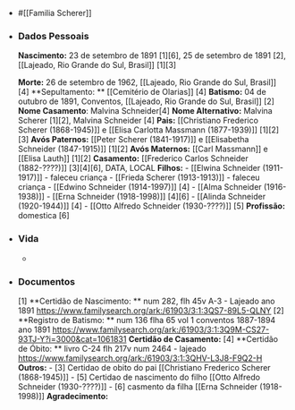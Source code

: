 - #[[Familia Scherer]]
- ### Dados Pessoais
    **Nascimento:** 23 de setembro de 1891 [1][6], 25 de setembro de 1891 [2], [[Lajeado, Rio Grande do Sul, Brasil]] [1][3]
    
    **Morte:** 26 de setembro de 1962, [[Lajeado, Rio Grande do Sul, Brasil]] [4]
    **Sepultamento: ** [[Cemitério de Olarias]] [4]
    **Batismo:** 04 de outubro de 1891, Conventos, [[Lajeado, Rio Grande do Sul, Brasil]] [2]
    **Nome Casamento**:  Malvina Schneider[4]
    **Nome Alternativo:** Malvina Scherer [1][2], Malvina Schneider [4]
    **Pais:** [[Christiano Frederico Scherer (1868-1945)]] e [[Elisa Carlotta Massmann (1877-1939)]]  [1][2][3]
    **Avós Paternos:**  [[Peter Scherer (1841-1917)]] e [[Elisabetha Schneider (1847-1915)]] [1][2]
    **Avós Maternos:** [[Carl Massmann]] e [[Elisa Lauth]] [1][2]
    **Casamento:** [[Frederico Carlos Schneider (1882-????)]] [3][4][6], DATA, LOCAL
    **Filhos:** 
        - [[Elwina Schneider (1911-1917)]] - faleceu criança
        - [[Frieda Scherer (1913-1913)]] - faleceu criança
        - [[Edwino Schneider (1914-1997)]] [4]
        - [[Alma Schneider (1916-1938)]] 
        - [[Erna Schneider (1918-1998)]] [4][6]
        - [[Alinda Schneider (1920-1944)]] [4]
        - [[Otto Alfredo Schneider (1930-????)]] [5]
    **Profissão:** domestica [6]
- ### Vida
    - 
- ### Documentos
    [1] **Certidão de Nascimento: ** num 282, flh 45v A-3 - Lajeado ano 1891 https://www.familysearch.org/ark:/61903/3:1:3QS7-89L5-QLNY
    [2] **Registro de Batismo: ** num 136 flha 65 vol 1 conventos  1887-1894 ano 1891 https://www.familysearch.org/ark:/61903/3:1:3Q9M-CS27-93TJ-Y?i=3000&cat=1061831
    **Certidão de Casamento:**
    [4] **Certidão de Óbito: ** livro C-24 flh 217v num 2464 - lajeado https://www.familysearch.org/ark:/61903/3:1:3QHV-L3J8-F9Q2-H
    **Outros:**
        - [3] Certidao de obito do pai [[Christiano Frederico Scherer (1868-1945)]]
        - [5] Certidao de nascimento do filho [[Otto Alfredo Schneider (1930-????)]]
        - [6] casmento da filha [[Erna Schneider (1918-1998)]]
    **Agradecimento:**
